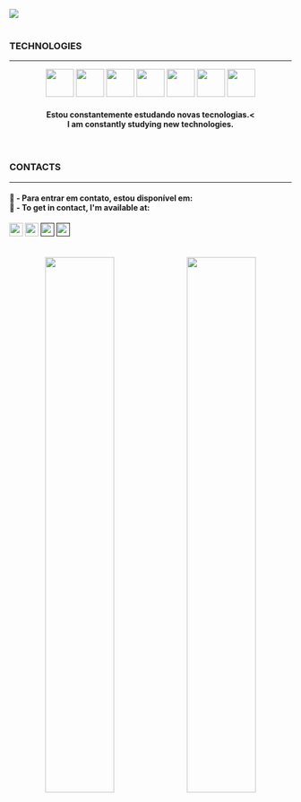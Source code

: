 <img src="https://user-images.githubusercontent.com/95272518/152739445-4442d831-05ee-48fd-956d-82ea42f741ad.svg"><br><br>
<h3>TECHNOLOGIES</h3>
<!--<p>Programming and Design</p>-->
<hr>
<div align="center" float="left">
   <img width="50px" src="https://user-images.githubusercontent.com/95272518/152637034-113074fd-01ba-4263-b572-58382b250b40.svg">
   <img width="50px" src="https://user-images.githubusercontent.com/95272518/152637051-49416c82-98fc-45a6-9c3f-a8d53315347f.svg">
   <img width="50px" src="https://user-images.githubusercontent.com/95272518/152637055-b93b5f1d-1701-450a-8b37-e96f390cb62e.svg">
   <img width="50px" src="https://user-images.githubusercontent.com/95272518/152637056-1278896a-a289-4147-abc3-83cdb497e4c9.svg">
   <img width="50px" src="https://user-images.githubusercontent.com/95272518/152637062-b2ff122f-96ce-402c-88d8-47b282b0ef31.svg">
   <img width="50px" src="https://user-images.githubusercontent.com/95272518/152637067-69760f1b-31e1-4ad7-a2dd-978be0e19479.svg">
   <img width="50px" src="https://user-images.githubusercontent.com/95272518/152637068-f69a6109-a08d-4eee-8ca9-f55160df45c3.svg">
</div>
<h4 align="center">Estou constantemente estudando novas tecnologias.<
   <br>I am constantly studying new technologies.</h4>
<br>
<h3>CONTACTS</h3>
<hr>
<h4>
   💬 - Para entrar em contato, estou disponível em:<br>
   💬 - To get in contact, I'm available at:</h4>
<div float="left">
       <a href="https://www.linkedin.com/in/markley-sales/"> <img height="24px" src="https://img.shields.io/badge/LinkedIn-%236633cc?style=flat-square&logo=LinkedIn&color=003140&link=https://www.linkedin.com/in/markley-sales/"></a>
       <a href="mailto:marksales.dev.eng@gmail.com"><img height="24px" src="https://img.shields.io/badge/Email-%236633cc?style=flat-square&logo=Gmail&logoColor=white&color=003140&link=mailto:marksales.dev.eng@gmail.com"></a>
       <a href=""><img height="24px" src="https://img.shields.io/badge/Whatsapp-%236633cc?style=flat-square&logo=Whatsapp&logoColor=white&color=003140&link=""></a>
       <a href=""><img height="24px" src="https://img.shields.io/badge/Instagram-%236633cc?style=flat-square&logo=Instagram&logoColor=white&color=003140&link=""></a>
</div>
<br><br>
<div align="center" float="left">
   <img width="49.5%" src="https://user-images.githubusercontent.com/95272518/152638376-4865c9a8-1e97-47e3-beeb-4339c9181d7b.gif">
   <img width="49.5%" src="https://user-images.githubusercontent.com/95272518/153117797-026f4af7-fada-4968-aa27-9a576d1b9313.jpg">
</div>





<!--
**MarkleySales/MarkleySales** is a ✨ _special_ ✨ repository because its `README.md` (this file) appears on your GitHub profile.

Here are some ideas to get you started:

- 🔭 
- 🌱 
- 👯 
- 🤔 
-   
- 📫 
- 😄 
- ⚡ 
-->

